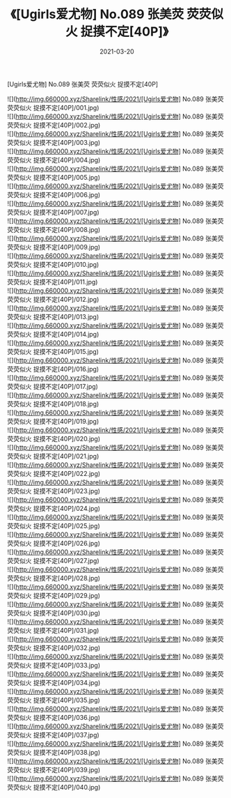 ﻿---
layout: post
title:  《[Ugirls爱尤物] No.089 张美荧 荧荧似火 捉摸不定[40P]》
date:   2021-03-20
img: http://img.660000.xyz/Sharelink/性感/2021/[Ugirls爱尤物] No.089 张美荧 荧荧似火 捉摸不定[40P]/000.jpg
categories: [美女, 清纯, 唯美]
---

[Ugirls爱尤物] No.089 张美荧 荧荧似火 捉摸不定[40P]

  ![](http://img.660000.xyz/Sharelink/性感/2021/[Ugirls爱尤物] No.089 张美荧 荧荧似火 捉摸不定[40P]/001.jpg) <br> ![](http://img.660000.xyz/Sharelink/性感/2021/[Ugirls爱尤物] No.089 张美荧 荧荧似火 捉摸不定[40P]/002.jpg) <br> ![](http://img.660000.xyz/Sharelink/性感/2021/[Ugirls爱尤物] No.089 张美荧 荧荧似火 捉摸不定[40P]/003.jpg) <br> ![](http://img.660000.xyz/Sharelink/性感/2021/[Ugirls爱尤物] No.089 张美荧 荧荧似火 捉摸不定[40P]/004.jpg) <br> ![](http://img.660000.xyz/Sharelink/性感/2021/[Ugirls爱尤物] No.089 张美荧 荧荧似火 捉摸不定[40P]/005.jpg) <br> ![](http://img.660000.xyz/Sharelink/性感/2021/[Ugirls爱尤物] No.089 张美荧 荧荧似火 捉摸不定[40P]/006.jpg) <br> ![](http://img.660000.xyz/Sharelink/性感/2021/[Ugirls爱尤物] No.089 张美荧 荧荧似火 捉摸不定[40P]/007.jpg) <br> ![](http://img.660000.xyz/Sharelink/性感/2021/[Ugirls爱尤物] No.089 张美荧 荧荧似火 捉摸不定[40P]/008.jpg) <br> ![](http://img.660000.xyz/Sharelink/性感/2021/[Ugirls爱尤物] No.089 张美荧 荧荧似火 捉摸不定[40P]/009.jpg) <br> ![](http://img.660000.xyz/Sharelink/性感/2021/[Ugirls爱尤物] No.089 张美荧 荧荧似火 捉摸不定[40P]/010.jpg) <br> ![](http://img.660000.xyz/Sharelink/性感/2021/[Ugirls爱尤物] No.089 张美荧 荧荧似火 捉摸不定[40P]/011.jpg) <br> ![](http://img.660000.xyz/Sharelink/性感/2021/[Ugirls爱尤物] No.089 张美荧 荧荧似火 捉摸不定[40P]/012.jpg) <br> ![](http://img.660000.xyz/Sharelink/性感/2021/[Ugirls爱尤物] No.089 张美荧 荧荧似火 捉摸不定[40P]/013.jpg) <br> ![](http://img.660000.xyz/Sharelink/性感/2021/[Ugirls爱尤物] No.089 张美荧 荧荧似火 捉摸不定[40P]/014.jpg) <br> ![](http://img.660000.xyz/Sharelink/性感/2021/[Ugirls爱尤物] No.089 张美荧 荧荧似火 捉摸不定[40P]/015.jpg) <br> ![](http://img.660000.xyz/Sharelink/性感/2021/[Ugirls爱尤物] No.089 张美荧 荧荧似火 捉摸不定[40P]/016.jpg) <br> ![](http://img.660000.xyz/Sharelink/性感/2021/[Ugirls爱尤物] No.089 张美荧 荧荧似火 捉摸不定[40P]/017.jpg) <br> ![](http://img.660000.xyz/Sharelink/性感/2021/[Ugirls爱尤物] No.089 张美荧 荧荧似火 捉摸不定[40P]/018.jpg) <br> ![](http://img.660000.xyz/Sharelink/性感/2021/[Ugirls爱尤物] No.089 张美荧 荧荧似火 捉摸不定[40P]/019.jpg) <br> ![](http://img.660000.xyz/Sharelink/性感/2021/[Ugirls爱尤物] No.089 张美荧 荧荧似火 捉摸不定[40P]/020.jpg) <br> ![](http://img.660000.xyz/Sharelink/性感/2021/[Ugirls爱尤物] No.089 张美荧 荧荧似火 捉摸不定[40P]/021.jpg) <br> ![](http://img.660000.xyz/Sharelink/性感/2021/[Ugirls爱尤物] No.089 张美荧 荧荧似火 捉摸不定[40P]/022.jpg) <br> ![](http://img.660000.xyz/Sharelink/性感/2021/[Ugirls爱尤物] No.089 张美荧 荧荧似火 捉摸不定[40P]/023.jpg) <br> ![](http://img.660000.xyz/Sharelink/性感/2021/[Ugirls爱尤物] No.089 张美荧 荧荧似火 捉摸不定[40P]/024.jpg) <br> ![](http://img.660000.xyz/Sharelink/性感/2021/[Ugirls爱尤物] No.089 张美荧 荧荧似火 捉摸不定[40P]/025.jpg) <br> ![](http://img.660000.xyz/Sharelink/性感/2021/[Ugirls爱尤物] No.089 张美荧 荧荧似火 捉摸不定[40P]/026.jpg) <br> ![](http://img.660000.xyz/Sharelink/性感/2021/[Ugirls爱尤物] No.089 张美荧 荧荧似火 捉摸不定[40P]/027.jpg) <br> ![](http://img.660000.xyz/Sharelink/性感/2021/[Ugirls爱尤物] No.089 张美荧 荧荧似火 捉摸不定[40P]/028.jpg) <br> ![](http://img.660000.xyz/Sharelink/性感/2021/[Ugirls爱尤物] No.089 张美荧 荧荧似火 捉摸不定[40P]/029.jpg) <br> ![](http://img.660000.xyz/Sharelink/性感/2021/[Ugirls爱尤物] No.089 张美荧 荧荧似火 捉摸不定[40P]/030.jpg) <br> ![](http://img.660000.xyz/Sharelink/性感/2021/[Ugirls爱尤物] No.089 张美荧 荧荧似火 捉摸不定[40P]/031.jpg) <br> ![](http://img.660000.xyz/Sharelink/性感/2021/[Ugirls爱尤物] No.089 张美荧 荧荧似火 捉摸不定[40P]/032.jpg) <br> ![](http://img.660000.xyz/Sharelink/性感/2021/[Ugirls爱尤物] No.089 张美荧 荧荧似火 捉摸不定[40P]/033.jpg) <br> ![](http://img.660000.xyz/Sharelink/性感/2021/[Ugirls爱尤物] No.089 张美荧 荧荧似火 捉摸不定[40P]/034.jpg) <br> ![](http://img.660000.xyz/Sharelink/性感/2021/[Ugirls爱尤物] No.089 张美荧 荧荧似火 捉摸不定[40P]/035.jpg) <br> ![](http://img.660000.xyz/Sharelink/性感/2021/[Ugirls爱尤物] No.089 张美荧 荧荧似火 捉摸不定[40P]/036.jpg) <br> ![](http://img.660000.xyz/Sharelink/性感/2021/[Ugirls爱尤物] No.089 张美荧 荧荧似火 捉摸不定[40P]/037.jpg) <br> ![](http://img.660000.xyz/Sharelink/性感/2021/[Ugirls爱尤物] No.089 张美荧 荧荧似火 捉摸不定[40P]/038.jpg) <br> ![](http://img.660000.xyz/Sharelink/性感/2021/[Ugirls爱尤物] No.089 张美荧 荧荧似火 捉摸不定[40P]/039.jpg) <br> ![](http://img.660000.xyz/Sharelink/性感/2021/[Ugirls爱尤物] No.089 张美荧 荧荧似火 捉摸不定[40P]/040.jpg) <br>